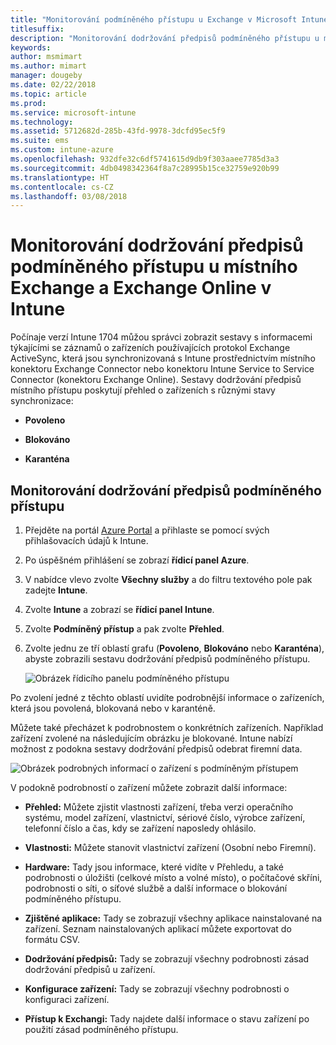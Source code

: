 ```yaml
---
title: "Monitorování podmíněného přístupu u Exchange v Microsoft Intune"
titlesuffix: 
description: "Monitorování dodržování předpisů podmíněného přístupu u místního Exchange a Exchange Online prostřednictvím portálu Intune Azure Portal."
keywords: 
author: msmimart
ms.author: mimart
manager: dougeby
ms.date: 02/22/2018
ms.topic: article
ms.prod: 
ms.service: microsoft-intune
ms.technology: 
ms.assetid: 5712682d-285b-43fd-9978-3dcfd95ec5f9
ms.suite: ems
ms.custom: intune-azure
ms.openlocfilehash: 932dfe32c6df5741615d9db9f303aaee7785d3a3
ms.sourcegitcommit: 4db0498342364f8a7c28995b15ce32759e920b99
ms.translationtype: HT
ms.contentlocale: cs-CZ
ms.lasthandoff: 03/08/2018
---
```

# <a name="monitor-conditional-access-compliance-for-on-premises-exchange-and-exchange-online-in-intune"></a>Monitorování dodržování předpisů podmíněného přístupu u místního Exchange a Exchange Online v Intune

Počínaje verzí Intune 1704 můžou správci zobrazit sestavy s informacemi týkajícími se záznamů o zařízeních používajících protokol Exchange ActiveSync, která jsou synchronizovaná s Intune prostřednictvím místního konektoru Exchange Connector nebo konektoru Intune Service to Service Connector (konektoru Exchange Online). Sestavy dodržování předpisů místního přístupu poskytují přehled o zařízeních s různými stavy synchronizace:

-   **Povoleno**

-   **Blokováno**

-   **Karanténa**

## <a name="to-monitor-conditional-access-compliance"></a>Monitorování dodržování předpisů podmíněného přístupu

1.  Přejděte na portál [Azure Portal](https://portal.azure.com/) a přihlaste se pomocí svých přihlašovacích údajů k Intune.

2.  Po úspěšném přihlášení se zobrazí **řídicí panel Azure**.

3.  V nabídce vlevo zvolte **Všechny služby** a do filtru textového pole pak zadejte **Intune**.

4.  Zvolte **Intune** a zobrazí se **řídicí panel Intune**.

5.  Zvolte **Podmíněný přístup** a pak zvolte **Přehled**.

6.  Zvolte jednu ze tří oblastí grafu (**Povoleno**, **Blokováno** nebo **Karanténa**), abyste zobrazili sestavu dodržování předpisů podmíněného přístupu.

    ![Obrázek řídicího panelu podmíněného přístupu](./media/CA-reporting-intune-1.png)

Po zvolení jedné z těchto oblastí uvidíte podrobnější informace o zařízeních, která jsou povolená, blokovaná nebo v karanténě.

Můžete také přecházet k podrobnostem o konkrétních zařízeních. Například zařízení zvolené na následujícím obrázku je blokované. Intune nabízí možnost z podokna sestavy dodržování předpisů odebrat firemní data.

![Obrázek podrobných informací o zařízení s podmíněným přístupem](./media/CA-reporting-intune-3.png)

V podokně podrobností o zařízení můžete zobrazit další informace:

-   **Přehled:** Můžete zjistit vlastnosti zařízení, třeba verzi operačního systému, model zařízení, vlastnictví, sériové číslo, výrobce zařízení, telefonní číslo a čas, kdy se zařízení naposledy ohlásilo.

-   **Vlastnosti:** Můžete stanovit vlastnictví zařízení (Osobní nebo Firemní).

-   **Hardware:** Tady jsou informace, které vidíte v Přehledu, a také podrobnosti o úložišti (celkové místo a volné místo), o počítačové skříni, podrobnosti o síti, o síťové službě a další informace o blokování podmíněného přístupu.

-   **Zjištěné aplikace:** Tady se zobrazují všechny aplikace nainstalované na zařízení. Seznam nainstalovaných aplikací můžete exportovat do formátu CSV.

-   **Dodržování předpisů:** Tady se zobrazují všechny podrobnosti zásad dodržování předpisů u zařízení.

-   **Konfigurace zařízení:** Tady se zobrazují všechny podrobnosti o konfiguraci zařízení.

-   **Přístup k Exchangi:** Tady najdete další informace o stavu zařízení po použití zásad podmíněného přístupu.
